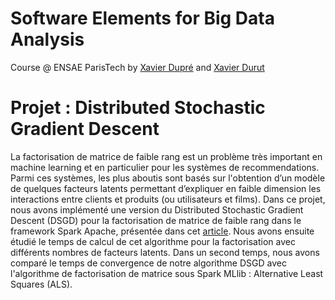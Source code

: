 # Software Elements for Big Data Analysis 
Course @ ENSAE ParisTech by [Xavier Dupré](http://www.xavierdupre.fr/app/ensae_teaching_cs/helpsphinx3/td_3a.html) and [Xavier Durut](https://www.linkedin.com/in/matthieudurut)

# Projet : Distributed Stochastic Gradient Descent

La factorisation de matrice de faible rang est un problème très important en machine learning et en particulier pour les systèmes de recommendations. Parmi ces systèmes, les plus aboutis sont basés sur l'obtention d’un modèle de quelques facteurs latents permettant d’expliquer en faible dimension les interactions entre clients et produits (ou utilisateurs et films). Dans ce projet, nous avons implémenté une version du Distributed Stochastic Gradient Descent (DSGD) pour la factorisation de matrice de faible rang dans le framework Spark Apache, présentée dans cet [article](https://stanford.edu/~rezab/dao/projects_reports/parthasarathy_tea.pdf). Nous avons ensuite étudié le temps de calcul de cet algorithme pour la factorisation avec différents nombres de facteurs latents. Dans un second temps, nous avons comparé le temps de convergence de notre algorithme DSGD avec l'algorithme de factorisation de matrice sous Spark MLlib : Alternative Least Squares (ALS). 
